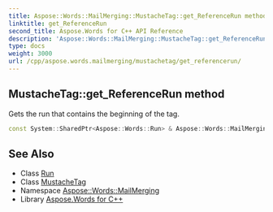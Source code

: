 ```yaml
---
title: Aspose::Words::MailMerging::MustacheTag::get_ReferenceRun method
linktitle: get_ReferenceRun
second_title: Aspose.Words for C++ API Reference
description: 'Aspose::Words::MailMerging::MustacheTag::get_ReferenceRun method. Gets the run that contains the beginning of the tag in C++.'
type: docs
weight: 3000
url: /cpp/aspose.words.mailmerging/mustachetag/get_referencerun/
---
```

## MustacheTag::get_ReferenceRun method


Gets the run that contains the beginning of the tag.

```cpp
const System::SharedPtr<Aspose::Words::Run> & Aspose::Words::MailMerging::MustacheTag::get_ReferenceRun() const
```

## See Also

* Class [Run](../../../aspose.words/run/)
* Class [MustacheTag](../)
* Namespace [Aspose::Words::MailMerging](../../)
* Library [Aspose.Words for C++](../../../)
